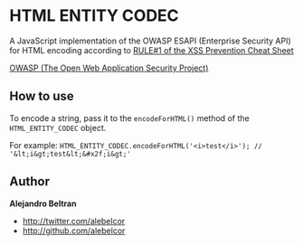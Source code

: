 
HTML ENTITY CODEC
==========================

A JavaScript implementation of the OWASP ESAPI (Enterprise Security API) for HTML encoding according to <a href="http://www.owasp.org/index.php/XSS_(Cross_Site_Scripting)_Prevention_Cheat_Sheet#RULE_.231_-_HTML_Escape_Before_Inserting_Untrusted_Data_into_HTML_Element_Content">RULE#1 of the XSS Prevention Cheat Sheet</a>

<a href="http://www.owasp.org">OWASP (The Open Web Application Security Project)</a>

How to use
----------
To encode a string, pass it to the `encodeForHTML()` method of the `HTML_ENTITY_CODEC` object.

For example:
`HTML_ENTITY_CODEC.encodeForHTML('<i>test</i>'); // '&lt;i&gt;test&lt;&#x2f;i&gt;'`

Author
------

**Alejandro Beltran**

+ http://twitter.com/alebelcor
+ http://github.com/alebelcor
